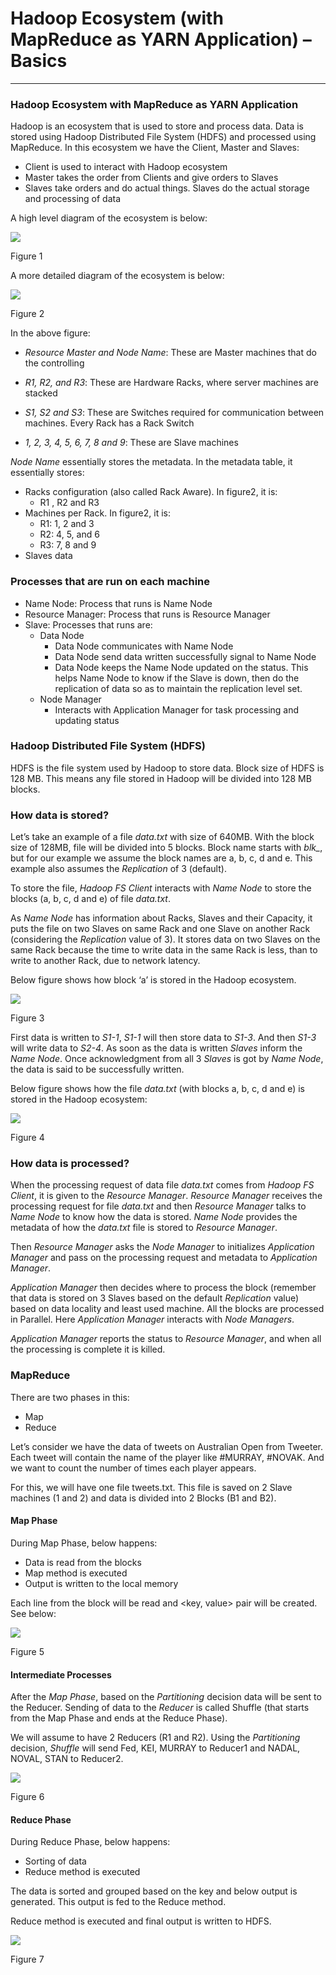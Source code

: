 # Hadoop Ecosystem (with MapReduce as YARN Application) – Basics #

----------

### Hadoop Ecosystem with MapReduce as YARN Application ###

Hadoop is an ecosystem that is used to store and process data. Data is stored using Hadoop Distributed File System (HDFS) and processed using MapReduce. In this ecosystem we have the Client, Master and Slaves:

- Client is used to interact with Hadoop ecosystem
- Master takes the order from Clients and give orders to Slaves
- Slaves take orders and do actual things. Slaves do the actual storage and processing of data

A high level diagram of the ecosystem is below:

![](Images/HE/1.png)

Figure 1

A more detailed diagram of the ecosystem is below:

![](Images/HE/2.png)

Figure 2

In the above figure:

- *Resource Master and Node Name*: These are Master machines that do the controlling

- *R1, R2, and R3*: These are Hardware Racks, where server machines are stacked

- *S1, S2 and S3*: These are Switches required for communication between machines. Every Rack has a Rack Switch

- *1, 2, 3, 4, 5, 6, 7, 8 and 9*: These are Slave machines

*Node Name* essentially stores the metadata. In the metadata table, it essentially stores:

- Racks configuration (also called Rack Aware). In figure2, it is:
	- R1 , R2 and R3
- Machines per Rack. In figure2, it is:
	- R1: 1, 2 and 3
	- R2: 4, 5, and 6
	- R3: 7, 8 and 9
- Slaves data

### Processes that are run on each machine ###

- Name Node: Process that runs is Name Node
- Resource Manager: Process that runs is Resource Manager
- Slave: Processes that runs are:
	- Data Node
		- Data Node communicates with Name Node
		- Data Node send data written successfully signal to Name Node
		- Data Node keeps the Name Node updated on the status. This helps Name Node to know if the Slave is down, then do the replication of data so as to maintain the replication level set.
	- Node Manager
		- Interacts with Application Manager for task processing and updating status

### Hadoop Distributed File System (HDFS) ###

HDFS is the file system used by Hadoop to store data. Block size of HDFS is 128 MB. This means any file stored in Hadoop will be divided into 128 MB blocks.

### How data is stored? ###

Let’s take an example of a file *data.txt* with size of 640MB. With the block size of 128MB, file will be divided into 5 blocks. Block name starts with *blk_*, but for our example we assume the block names are a, b, c, d and e. This example also assumes the *Replication* of 3 (default).

To store the file, *Hadoop FS Client* interacts with *Name Node* to store the blocks (a, b, c, d and e) of file *data.txt*.

As *Name Node* has information about Racks, Slaves and their Capacity, it puts the file on two Slaves on same Rack and one Slave on another Rack (considering the *Replication* value of 3). It stores data on two Slaves on the same Rack because the time to write data in the same Rack is less, than to write to another Rack, due to network latency.

Below figure shows how block ‘a’ is stored in the Hadoop ecosystem.

![](Images/HE/3.png)

Figure 3

First data is written to *S1-1*, *S1-1* will then store data to *S1-3*. And then *S1-3* will write data to *S2-4*. As soon as the data is written *Slaves* inform the *Name Node*. Once acknowledgment from all 3 *Slaves* is got by *Name Node*, the data is said to be successfully written.

Below figure shows how the file *data.txt* (with blocks a, b, c, d and e) is stored in the Hadoop ecosystem:

![](Images/HE/4.png)

Figure 4

### How data is processed? ###

When the processing request of data file *data.txt* comes from *Hadoop FS Client*, it is given to the *Resource Manager*. *Resource Manager* receives the processing request for file *data.txt* and then *Resource Manager* talks to *Name Node* to know how the data is stored. *Name Node* provides the metadata of how the *data.txt* file is stored to *Resource Manager*.

Then *Resource Manager* asks the *Node Manager* to initializes *Application Manager* and pass on the processing request and metadata to *Application Manager*.

*Application Manager* then decides where to process the block (remember that data is stored on 3 Slaves based on the default *Replication* value) based on data locality and least used machine. All the blocks are processed in Parallel. Here *Application Manager* interacts with *Node Managers*.

*Application Manager* reports the status to *Resource Manager*, and when all the processing is complete it is killed.

### MapReduce ###

There are two phases in this:

- Map
- Reduce

Let’s consider we have the data of tweets on Australian Open from Tweeter. Each tweet will contain the name of the player like #MURRAY, #NOVAK. And we want to count the number of times each player appears.

For this, we will have one file tweets.txt. This file is saved on 2 Slave machines (1 and 2) and data is divided into 2 Blocks (B1 and B2).

#### Map Phase ####

During Map Phase, below happens:

- Data is read from the blocks
- Map method is executed
- Output is written to the local memory

Each line from the block will be read and <key, value> pair will be created. See below:

![](Images/HE/5.png)

Figure 5

#### Intermediate Processes ####

After the *Map Phase*, based on the *Partitioning* decision data will be sent to the Reducer. Sending of data to the *Reducer* is called Shuffle (that starts from the Map Phase and ends at the Reduce Phase).

We will assume to have 2 Reducers (R1 and R2). Using the *Partitioning* decision, *Shuffle* will send Fed, KEI, MURRAY to Reducer1 and NADAL, NOVAL, STAN to Reducer2.

![](Images/HE/6.png)

Figure 6

#### Reduce Phase ####

During Reduce Phase, below happens:

- Sorting of data
- Reduce method is executed

The data is sorted and grouped based on the key and below output is generated. This output is fed to the Reduce method.

Reduce method is executed and final output is written to HDFS.

![](Images/HE/7.png)

Figure 7